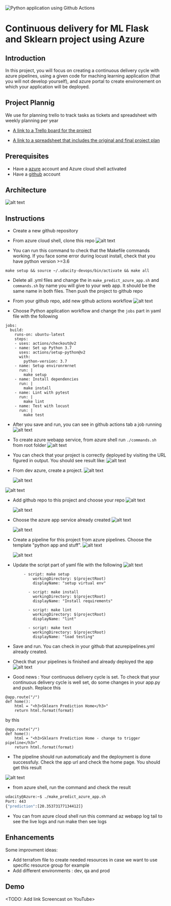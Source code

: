 ![Python application using Github Actions](https://github.com/YassineSIDKI/flask-sklearn/workflows/Python%20application%20using%20Github%20Actions/badge.svg)

# Continuous delivery for ML Flask and Sklearn project using Azure

## Introduction

In this project, you will focus on creating a continuous delivery cycle with azure pipelines, using a given code for maching learning application (that you will not develop yourself), and azure portal to create environement on which your application will be deployed.

## Project Plannig

We use for planning trello to track tasks as tickets and spreadsheet with weekly planning per year

- [A link to a Trello board for the project](https://trello.com/b/M5gD0IY3/udacity)

- [A link to a spreadsheet that includes the original and final project plan](https://docs.google.com/spreadsheets/d/1Rr-CEzN8tzZDGDlJFyEK2E43slvz5DyTLUpM4616OeA/edit#gid=1348135932)

## Prerequisites

- Have a [azure](https://azure.microsoft.com/en-us/free/) account and Azure cloud shell activated
- Have a [github](https://github.com/) account

## Architecture

![alt text](https://github.com/YassineSIDKI/flask-sklearn/blob/main/screens/diagram-v2.png?raw=true)

## Instructions

- Create a new github repository

- From azure cloud shell, clone this repo
  ![alt text](https://github.com/YassineSIDKI/flask-sklearn/blob/main/screens/clonerepo.png?raw=true)

- You can run this command to check that the Makefile commands working. If you face some error during locust install, check that you have python version >=3.6

```
make setup && source ~/.udacity-devops/bin/activate && make all
```

- Delete all .yml files and change the <yourAppName> in `make_predict_azure_app.sh` and `commands.sh` by name you will give to your web app. It should be the same name in both files. Then push the project to github repo

- From your github repo, add new github actions workflow
  ![alt text](https://github.com/YassineSIDKI/flask-sklearn/blob/main/screens/githubactions.png?raw=true)

- Choose Python application workflow and change the `jobs` part in yaml file with the following

```
jobs:
  build:
    runs-on: ubuntu-latest
    steps:
    - uses: actions/checkout@v2
    - name: Set up Python 3.7
      uses: actions/setup-python@v2
      with:
        python-version: 3.7
    - name: Setup environrmrnet
      run: |
        make setup
    - name: Install dependencies
      run: |
        make install
    - name: Lint with pytest
      run: |
        make lint
    - name: Test with locust
      run: |
        make test
```

- After you save and run, you can see in github actions tab a job running
  ![alt text](https://github.com/YassineSIDKI/flask-sklearn/blob/main/screens/jobgithub.png?raw=true)

- To create azure webapp service, from azure shell run `./commands.sh` from root folder
  ![alt text](https://github.com/YassineSIDKI/flask-sklearn/blob/main/screens/az%20webapp.png?raw=true)

- You can check that your project is correctly deployed by visiting the URL figured in output. You should see result like:
  ![alt text](https://github.com/YassineSIDKI/flask-sklearn/blob/main/screens/homepage.png?raw=true)

- From dev azure, create a project.
  ![alt text](https://github.com/YassineSIDKI/flask-sklearn/blob/main/screens/createprojectazure1.png?raw=true)

  ![alt text](https://github.com/YassineSIDKI/flask-sklearn/blob/main/screens/createprojectazure2.png?raw=true)

![alt text](https://github.com/YassineSIDKI/flask-sklearn/blob/main/screens/createprojectazure3.png?raw=true)

- Add github repo to this project and choose your repo
  ![alt text](https://github.com/YassineSIDKI/flask-sklearn/blob/main/screens/azurerepo.png?raw=true)

  ![alt text](https://github.com/YassineSIDKI/flask-sklearn/blob/main/screens/azurepipelinesRepoGithub.png?raw=true)

- Choose the azure app service already created
  ![alt text](https://github.com/YassineSIDKI/flask-sklearn/blob/main/screens/choosesubscription.png?raw=true)

  ![alt text](https://github.com/YassineSIDKI/flask-sklearn/blob/main/screens/choosewebapp.png?raw=true)

- Create a pipeline for this project from azure pipelines. Choose the template "python app and stuff".
  ![alt text](https://github.com/YassineSIDKI/flask-sklearn/blob/main/screens/azurepipelines.png?raw=true)

  ![alt text](https://github.com/YassineSIDKI/flask-sklearn/blob/main/screens/choosewebapp.png?raw=true)

- Update the script part of yaml file with the following
  ![alt text](https://github.com/YassineSIDKI/flask-sklearn/blob/main/screens/azurepipelinesyaml.png?raw=true)

```
        - script: make setup
            workingDirectory: $(projectRoot)
            displayName: "setup virtual env"

          - script: make install
            workingDirectory: $(projectRoot)
            displayName: "Install requirements"

          - script: make lint
            workingDirectory: $(projectRoot)
            displayName: "lint"

          - script: make test
            workingDirectory: $(projectRoot)
            displayName: "load testing"

```

- Save and run. You can check in your github that azurepipelines.yml already created.

- Check that your pipelines is finished and already deployed the app
  ![alt text](https://github.com/YassineSIDKI/flask-sklearn/blob/main/screens/azurepipelinesrunnning.png?raw=true)

- Good news : Your continuous delivery cycle is set. To check that your continuous delivery cycle is well set, do some changes in your app.py and push.
  Replace this

```
@app.route("/")
def home():
    html = "<h3>Sklearn Prediction Home</h3>"
    return html.format(format)
```

by this

```
@app.route("/")
def home():
    html = "<h3>Sklearn Prediction Home - change to trigger pipeline</h3>"
    return html.format(format)
```

- The pipeline should run automaticaly and the deployment is done successfuly. Check the app url and check the home page. You should get this result

![alt text](https://github.com/YassineSIDKI/flask-sklearn/blob/main/screens/homepagechanged.png?raw=true)

- from azure shell, run the command and check the result

```bash
udacity@Azure:~$ ./make_predict_azure_app.sh
Port: 443
{"prediction":[20.35373177134412]}
```

- You can from azure cloud shell run this command az webapp log tail to see the live logs and run make then see logs

## Enhancements

Some improvment ideas:

- Add terrafom file to create needed resources in case we want to use specific resource group for example
- Add different environments : dev, qa and prod

## Demo

<TODO: Add link Screencast on YouTube>
